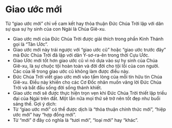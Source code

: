 # Giao ước mới

Từ “giao ước mới” chỉ về cam kết hay thỏa thuận Đức Chúa Trời lập với dân sự qua sự hy sinh của con Ngài là Chúa Giê-xu. 
- Giao ước mới của Đức Chúa Trời được giải thích trong phần Kinh Thánh gọi là “Tân Ước”.
- Giao ước mới này trái ngược với “giao ước cũ” hoặc “giao ước trước đây” mà Đức Chúa Trời đã lập với dân Y-sơ-ra-ên trong thời Cựu Ước.
- Giao Ước mới tốt hơn giao ước cũ vì nó dựa vào sự hy sinh của Chúa Giê-xu, là sự chuộc tội hoàn toàn và đời đời cho tội lỗi của con người. Các của lễ trong giao ước cũ không làm được điều này.
- Đức Chúa Trời viết giao ước mới vào tấm lòng của mỗi tín hữu tin Chúa Giê-xu. Điều này khiến cho các Cơ Đốc nhân muốn vâng lời Đức Chúa Trời và bắt đầu sống đời sống thánh khiết.
- Giao ước mới sẽ được thực hiện trọn vẹn khi Đức Chúa Trời thiết lập triều đại của Ngài trên đất. Một lần nữa mọi thứ sẽ trở nên tốt đẹp như buổi sáng thế.
Gợi ý dịch:
- Từ “giao ước mới” có thể được dịch là “thỏa thuận chính thức mới”, “hiệp ước mới” hay “hợp đồng mới”.
- Từ “mới” ở đây có nghĩa là “tươi mới”, “loại mới” hay “khác”.

